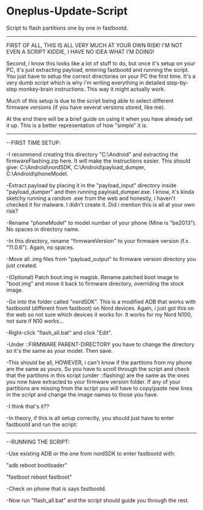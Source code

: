 # Oneplus-Update-Script
Script to flash partitions one by one in fastbootd.
___________________________________________________

FIRST OF ALL, THIS IS ALL VERY MUCH AT YOUR OWN RISK! I'M NOT EVEN A SCRIPT KIDDIE, I HAVE NO IDEA WHAT I'M DOING!

Second, i know this looks like a lot of stuff to do, but once it's setup on your PC, it's just extracting payload, entering fastbootd and running the script. You just have to setup the correct directories on your PC the first time. It's a very dumb script which is why i'm writing everything in detailed step-by-step monkey-brain instructions. This way it might actually work.

Much of this setup is due to the script being able to select different firmware versions (if you have several versions stored, like me).

At the end there will be a brief guide on using it when you have already set it up. This is a better representation of how "simple" it is.
___________________________________________________

--FIRST TIME SETUP:

-I recommend creating this directory "C:\Android\" and extracting the firmwareFlashing.zip here. It will make the instructions easier. This should give: C:\Android\nordSDK\, C:\Android\payload_dumper\, C:\Android\phoneModel\.


-Extract payload by placing it in the "payload_input" directory inside "payload_dumper" and then running payload_dumper.exe. I know, it's kinda sketchy running a random .exe from the web and honestly, i haven't checked it for malware. I didn't create it. Did i mention this is all at your own risk?


-Rename "phoneModel" to model number of your phone (Mine is "be2013"). No spaces in directory name.

-In this directory, rename "firmwareVersion" to your firmware version (f.x. "11.0.6"). Again, no spaces.

-Move all .img files from "payload_output" to firmware version directory you just created.

-(Optional) Patch boot.img in magisk. Rename patched boot image to "boot.img" and move it back to firmware directory, overriding the stock image.

-Go into the folder called "nordSDK". This is a modified ADB that works with fastbootd (different from fastboot) on Nord devices. Again, i just got this on the web so not sure which devices it works for. It works for my Nord N100, not sure if N10 works...

-Right-click "flash_all.bat" and click "Edit".

-Under ::FIRMWARE PARENT-DIRECTORY you have to change the directory so it's the same as your model. Then save.

-This should be all, HOWEVER, i can't know if the partitons from my phone are the same as yours. So you have to scroll through the script and check that the partitons in this script (under ::flashing) are the same as the ones you now have extracted to your firmware version folder. If any of your partitions are missing from the script you will have to copy/paste new lines in the script and change the image names to those you have.

-I think that's it??

-In theory, if this is all setup correctly, you should just have to enter fastbootd and run the script:
___________________________________________________

--RUNNING THE SCRIPT:

-Use existing ADB or the one from nordSDK to enter fastbootd with:

"adb reboot bootloader"

"fastboot reboot fastboot"

-Check on phone that is says fastbootd.

-Now run "flash_all.bat" and the script should guide you through the rest.
